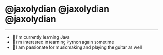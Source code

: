 # @jaxolydian @jaxolydian @jaxolydian
---
- 🌱 I'm currently learning Java
- 👀 I’m interested in learning Python again sometime
- 🎸 I am passionate for musicmaking and playing the guitar as well
